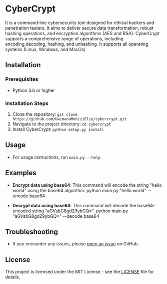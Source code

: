 
# CyberCrypt

It is a command‑line cybersecurity tool designed for ethical hackers and penetration testers. It aims to deliver secure data transformation, robust hashing operations, and encryption algorithms (AES and RSA). CyberCrypt supports a comprehensive range of operations, including encoding,decoding, hashing, and unhashing. It supports all operating systems (Linux, Windows, and MacOs)

## Installation

### Prerequisites
- Python 3.6 or higher

### Installation Steps
1. Clone the repository: `git clone https://github.com/UwimanaMuhiziElie/cybercrypt.git`
2. Navigate to the project directory: `cd cybercrypt`
3. Install CyberCrypt: `python setup.py install`

## Usage
- For usage instructions, run `main.py --help`

## Examples
- **Encrypt data using base64**: 
This command will encode the string "hello world" using the base64 algorithm.
python main.py "hello world" --encode base64

- **Decrypt data using base64**: 
This command will decode the base64-encoded string "aGVsbG8gd29ybGQ=".
python main.py "aGVsbG8gd29ybGQ=" --decode base64


## Troubleshooting
- If you encounter any issues, please [open an issue](https://github.com/UwimanaMuhiziElie/cybercrypt/issues) on GitHub.

## License
This project is licensed under the MIT License - see the [LICENSE](LICENSE) file for details.

